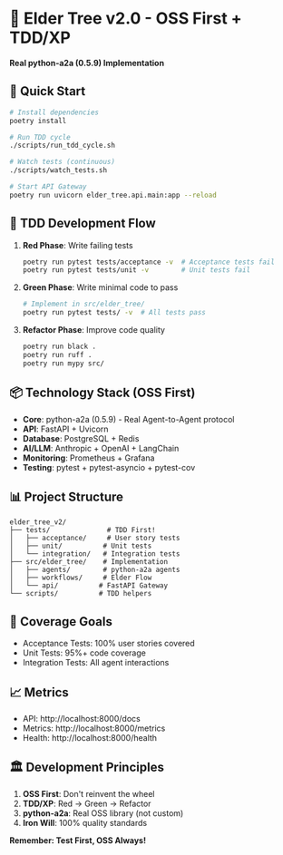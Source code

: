 # 🌳 Elder Tree v2.0 - OSS First + TDD/XP

**Real python-a2a (0.5.9) Implementation**

## 🚀 Quick Start

```bash
# Install dependencies
poetry install

# Run TDD cycle
./scripts/run_tdd_cycle.sh

# Watch tests (continuous)
./scripts/watch_tests.sh

# Start API Gateway
poetry run uvicorn elder_tree.api.main:app --reload
```

## 🧪 TDD Development Flow

1. **Red Phase**: Write failing tests
   ```bash
   poetry run pytest tests/acceptance -v  # Acceptance tests fail
   poetry run pytest tests/unit -v        # Unit tests fail
   ```

2. **Green Phase**: Write minimal code to pass
   ```bash
   # Implement in src/elder_tree/
   poetry run pytest tests/ -v  # All tests pass
   ```

3. **Refactor Phase**: Improve code quality
   ```bash
   poetry run black .
   poetry run ruff .
   poetry run mypy src/
   ```

## 📦 Technology Stack (OSS First)

- **Core**: python-a2a (0.5.9) - Real Agent-to-Agent protocol
- **API**: FastAPI + Uvicorn
- **Database**: PostgreSQL + Redis
- **AI/LLM**: Anthropic + OpenAI + LangChain
- **Monitoring**: Prometheus + Grafana
- **Testing**: pytest + pytest-asyncio + pytest-cov

## 📊 Project Structure

```
elder_tree_v2/
├── tests/              # TDD First!
│   ├── acceptance/     # User story tests
│   ├── unit/          # Unit tests
│   └── integration/   # Integration tests
├── src/elder_tree/    # Implementation
│   ├── agents/        # python-a2a agents
│   ├── workflows/     # Elder Flow
│   └── api/          # FastAPI Gateway
└── scripts/          # TDD helpers
```

## 🎯 Coverage Goals

- Acceptance Tests: 100% user stories covered
- Unit Tests: 95%+ code coverage
- Integration Tests: All agent interactions

## 📈 Metrics

- API: http://localhost:8000/docs
- Metrics: http://localhost:8000/metrics
- Health: http://localhost:8000/health

## 🏛️ Development Principles

1. **OSS First**: Don't reinvent the wheel
2. **TDD/XP**: Red → Green → Refactor
3. **python-a2a**: Real OSS library (not custom)
4. **Iron Will**: 100% quality standards

**Remember: Test First, OSS Always!**
